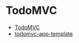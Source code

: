 # TodoMVC

- [TodoMVC](https://todomvc.com/)
- [todomvc-app-template](https://github.com/tastejs/todomvc-app-template)
